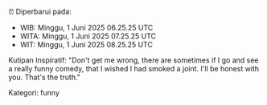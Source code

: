 ⏰ Diperbarui pada:
- WIB: Minggu, 1 Juni 2025 06.25.25 UTC
- WITA: Minggu, 1 Juni 2025 07.25.25 UTC
- WIT: Minggu, 1 Juni 2025 08.25.25 UTC

Kutipan Inspiratif:
"Don't get me wrong, there are sometimes if I go and see a really funny comedy, that I wished I had smoked a joint. I'll be honest with you. That's the truth."


Kategori: funny

